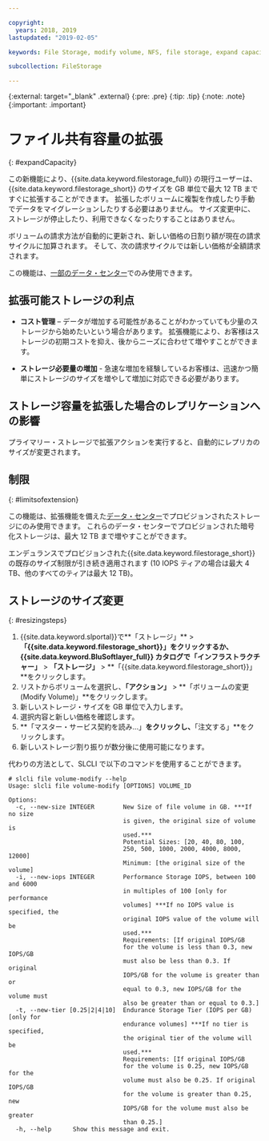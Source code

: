 ```yaml
---

copyright:
  years: 2018, 2019
lastupdated: "2019-02-05"

keywords: File Storage, modify volume, NFS, file storage, expand capacity

subcollection: FileStorage

---
```

{:external: target="_blank" .external}
{:pre: .pre}
{:tip: .tip}
{:note: .note}
{:important: .important}

# ファイル共有容量の拡張
{: #expandCapacity}

この新機能により、{{site.data.keyword.filestorage_full}} の現行ユーザーは、{{site.data.keyword.filestorage_short}} のサイズを GB 単位で最大 12 TB まですぐに拡張することができます。 拡張したボリュームに複製を作成したり手動でデータをマイグレーションしたりする必要はありません。 サイズ変更中に、ストレージが停止したり、利用できなくなったりすることはありません。

ボリュームの請求方法が自動的に更新され、新しい価格の日割り額が現在の請求サイクルに加算されます。 そして、次の請求サイクルでは新しい価格が全額請求されます。

この機能は、[一部のデータ・センター](/docs/infrastructure/FileStorage?topic=FileStorage-news)でのみ使用できます。

## 拡張可能ストレージの利点

- **コスト管理** – データが増加する可能性があることがわかっていても少量のストレージから始めたいという場合があります。 拡張機能により、お客様はストレージの初期コストを抑え、後からニーズに合わせて増やすことができます。  

- **ストレージ必要量の増加** - 急速な増加を経験しているお客様は、迅速かつ簡単にストレージのサイズを増やして増加に対応できる必要があります。

## ストレージ容量を拡張した場合のレプリケーションへの影響

プライマリー・ストレージで拡張アクションを実行すると、自動的にレプリカのサイズが変更されます。

## 制限
{: #limitsofextension}

この機能は、拡張機能を備えた[データ・センター](/docs/infrastructure/FileStorage?topic=FileStorage-news)でプロビジョンされたストレージにのみ使用できます。 これらのデータ・センターでプロビジョンされた暗号化ストレージは、最大 12 TB まで増やすことができます。

エンデュランスでプロビジョンされた{{site.data.keyword.filestorage_short}}の既存のサイズ制限が引き続き適用されます (10 IOPS ティアの場合は最大 4 TB、他のすべてのティアは最大 12 TB)。

## ストレージのサイズ変更
{: #resizingsteps}

1. {{site.data.keyword.slportal}}で**「ストレージ」** > **「{{site.data.keyword.filestorage_short}}」**をクリックするか、{{site.data.keyword.BluSoftlayer_full}} カタログで**「インフラストラクチャー」** > **「ストレージ」** > **「{{site.data.keyword.filestorage_short}}」**をクリックします。
2. リストからボリュームを選択し、**「アクション」** > **「ボリュームの変更 (Modify Volume)」**をクリックします。
3. 新しいストレージ・サイズを GB 単位で入力します。
4. 選択内容と新しい価格を確認します。
5. **「マスター・サービス契約を読み...」**をクリックし、**「注文する」**をクリックします。
6. 新しいストレージ割り振りが数分後に使用可能になります。

代わりの方法として、SLCLI で以下のコマンドを使用することができます。
```
# slcli file volume-modify --help
Usage: slcli file volume-modify [OPTIONS] VOLUME_ID

Options:
  -c, --new-size INTEGER        New Size of file volume in GB. ***If no size
                                is given, the original size of volume is
                                used.***
                                Potential Sizes: [20, 40, 80, 100,
                                250, 500, 1000, 2000, 4000, 8000, 12000]
                                Minimum: [the original size of the volume]
  -i, --new-iops INTEGER        Performance Storage IOPS, between 100 and 6000
                                in multiples of 100 [only for performance
                                volumes] ***If no IOPS value is specified, the
                                original IOPS value of the volume will be
                                used.***
                                Requirements: [If original IOPS/GB
                                for the volume is less than 0.3, new IOPS/GB
                                must also be less than 0.3. If original
                                IOPS/GB for the volume is greater than or
                                equal to 0.3, new IOPS/GB for the volume must
                                also be greater than or equal to 0.3.]
  -t, --new-tier [0.25|2|4|10]  Endurance Storage Tier (IOPS per GB) [only for
                                endurance volumes] ***If no tier is specified,
                                the original tier of the volume will be
                                used.***
                                Requirements: [If original IOPS/GB
                                for the volume is 0.25, new IOPS/GB for the
                                volume must also be 0.25. If original IOPS/GB
                                for the volume is greater than 0.25, new
                                IOPS/GB for the volume must also be greater
                                than 0.25.]
  -h, --help      Show this message and exit.
```
